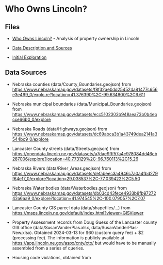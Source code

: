 # Who Owns Lincoln?

## Files

- [Who Owns Lincoln?](property-data-analysis.html) - Analysis of property ownership in Lincoln

- [Data Description and Sources](property-data-description.html)

- [Initial Exploration](exploration.html)

## Data Sources

- Nebraska counties (data/County_Boundaries.geojson) from https://www.nebraskamap.gov/datasets/f8f32ae0dd254524a81477c656e3e469_0/explo.re?location=41.376390%2C-99.634600%2C6.61f

- Nebraska municipal boundaries (data/Municipal_Boundaries.geojson) from https://www.nebraskamap.gov/datasets/ecc5102303b948aea73b0b4ebcce66b0_0/explore

- Nebraska Roads (data/Highways.geojson) from https://www.nebraskamap.gov/datasets/dc69abca3b1a43749dea2141a3544bc9_0/explore

- Lancaster County streets (data/Streets.geojson) from https://opendata.lincoln.ne.gov/datasets/a7dae9fff57a4c978084dd46cb287006/explore?location=40.773129%2C-96.760113%2C15.26

- Nebraska Rivers (data/River_Areas.geojson) from https://www.nebraskamap.gov/datasets/defabeec3a4946c7a0a4fbd279f64e17_0/explore?location=29.038537%2C-77.039422%2C5.50

- Nebraska Water bodies (data/Waterbodies.geojson) from https://www.nebraskamap.gov/datasets/db03cd43fece4933b8fb9727243a6aa9_0/explore?location=41.974545%2C-100.079057%2C7.07

- Lancaster County GIS parcel data (data/shapefiles/...) from https://maps.lincoln.ne.gov/default/index.html?viewer=GISViewer 

- Property Assessment records from Doug Guess of the Lancaster county GIS office (data/SusanVanderPlas.xlsx, data/SusanVanderPlas-New.xlsx). Obtained 2024-03-13 for $60 (custom query fee) + $2 (processing fee). The information is publicly available at https://app.lincoln.ne.gov/aspx/cnty/cto/ but would have to be manually assembled from a series of queries. 

- Housing code violations, obtained from 
